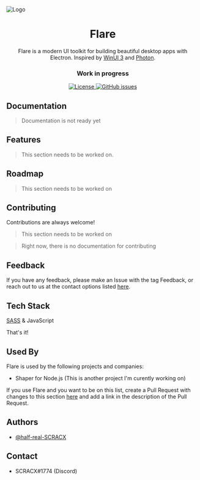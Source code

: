 ![Logo](https://dev-to-uploads.s3.amazonaws.com/uploads/articles/th5xamgrr6se0x5ro4g6.png)

<h1 align="center">Flare</h1>

<p align="center">Flare is a modern UI toolkit for building beautiful desktop apps with Electron. Inspired by <a href="https://microsoft.github.io/microsoft-ui-xaml/">WinUI 3</a> and <a href="http://photonkit.com/">Photon</a>.</p>

<h3 align="center"><b>Work in progress</b></h3>

<p align="center">
  <a href="https://github.com/half-real-SCRACX/Flare/blob/main/LICENSE">
    <img alt="License" src="https://img.shields.io/github/license/half-real-SCRACX/Flare?color=blue&label=License">
  </a>
  
  <a href="https://github.com/half-real-SCRACX/Flare/issues">
    <img alt="GitHub issues" src="https://img.shields.io/github/issues/half-real-SCRACX/Flare?label=Issues">
  </a>
  
<p>

## Documentation

> Documentation is not ready yet


## Features

> This section needs to be worked on.

## Roadmap

> This section needs to be worked on

## Contributing

Contributions are always welcome!

> This section needs to be worked on

> Right now, there is no documentation for contributing

## Feedback

If you have any feedback, please make an Issue with the tag Feedback, or reach out to us at the contact options listed [here](#Contact).

## Tech Stack

[SASS](https://sass-lang.com/) & JavaScript

That's it!
## Used By

Flare is used by the following projects and companies:

- Shaper for Node.js (This is another project I'm curently working on)

If you use Flare and you want to be on this list, create a Pull Request with changes to this section [here](https://github.com/half-real-SCRACX/Flare/pulls) and add a link in the description of the Pull Request.
## Authors

- [@half-real-SCRACX](https://www.github.com/half-real-SCRACX)

## Contact

- SCRACX#1774 (Discord)
